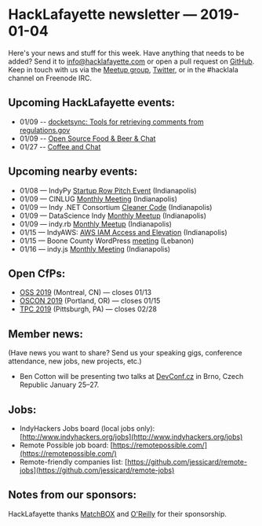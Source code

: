 # HackLafayette newsletter — 2019-01-04

Here's your news and stuff for this week. Have anything that needs to be added? Send it to info@hacklafayette.com or open a pull request on [GitHub](https://github.com/hacklafayette/newsletter). Keep in touch with us via the [Meetup group](https://www.meetup.com/hacklafayette/), [Twitter](https://twitter.com/hacklafayette), or in the #hacklala channel on Freenode IRC.

## Upcoming HackLafayette events:

* 01/09 -- [docketsync: Tools for retrieving comments from regulations.gov](https://www.meetup.com/hacklafayette/events/vkwlfpyzcbmb/)
* 01/09 -- [Open Source Food & Beer & Chat](https://www.meetup.com/hacklafayette/events/rzscgqyzcbmb/)
* 01/27 -- [Coffee and Chat](https://www.meetup.com/hacklafayette/events/fmlpkqyzcbkc/)

## Upcoming nearby events:
* 01/08 — IndyPy [Startup Row Pitch Event](https://www.meetup.com/indypy/events/jpkgppyzcblb/) (Indianapolis)
* 01/09 — CINLUG [Monthly Meeting](https://www.meetup.com/CINLUG/events/mnbffqyzcbmb/) (Indianapolis)
* 01/09 — Indy .NET Consortium [Cleaner Code](https://www.meetup.com/Indy-NET-Consortium/events/254946056/) (Indianapolis)
* 01/09 — DataScience Indy [Monthly Meetup](https://www.meetup.com/dsindy/events/bdkcwlyzcbmb/) (Indianapolis)
* 01/09 — indy.rb [Monthly Meetup](https://www.meetup.com/indyrb/events/cfszxyzcbmb/) (Indianapolis)
* 01/15 — IndyAWS: [AWS IAM Access and Elevation](https://www.meetup.com/IndyAWS/events/sjrtmpyzcbtb/) (Indianapolis)
* 01/15 — Boone County WordPress [meeting](https://www.meetup.com/Boone-County-WordPress-Meetup/events/jlbhvpyzcbtb/) (Lebanon)
* 01/16 — indy.js [Monthly Meeting](https://www.meetup.com/indyjs/events/ljvvdpyzcbvb/) (Indianapolis)

## Open CfPs:
* [OSS 2019](https://conf.researchr.org/track/oss2019/oss2019-papers) (Montreal, CN) — closes 01/13
* [OSCON 2019](https://conferences.oreilly.com/oscon/oscon-or/public/cfp/694) (Portland, OR) — closes 01/15
* [TPC 2019](https://www.papercall.io/tpccfp) (Pittsburgh, PA) — closes 02/28


## Member news:

(Have news you want to share? Send us your speaking gigs, conference attendance, new jobs, new projects, etc.)

- Ben Cotton will be presenting two talks at [DevConf.cz](https://devconf.info/cz/2019) in Brno, Czech Republic January 25–27.

## Jobs:

- IndyHackers Jobs board (local jobs only): [http://www.indyhackers.org/jobs](http://www.indyhackers.org/jobs)
- Remote Possible job board: [https://remotepossible.com/](https://remotepossible.com/)
- Remote-friendly companies list: [https://github.com/jessicard/remote-jobs](https://github.com/jessicard/remote-jobs)

## Notes from our sponsors:

HackLafayette thanks [MatchBOX](http://matchboxstudio.org/) and [O'Reilly](http://www.oreilly.com/) for their sponsorship.
